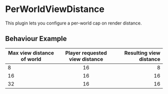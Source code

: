 # PerWorldViewDistance
This plugin lets you configure a per-world cap on render distance.

## Behaviour Example
| Max view distance of world   |      Player requested view distance      |  Resulting view distance |
|----------|:-------------:|------:|
| 8 | 16  | 8  |
| 16 | 16 | 16 |
| 32 | 16 | 16 |
